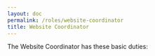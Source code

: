 ```yaml
---
layout: doc
permalink: /roles/website-coordinator
title: Website Coordinator
---
```


The Website Coordinator has these basic duties:
